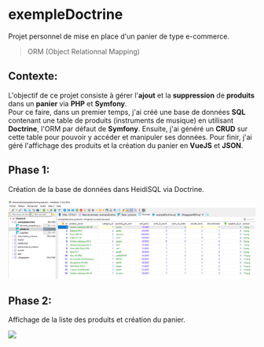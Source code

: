 # exempleDoctrine
Projet personnel de mise en place d'un panier de type e-commerce.  
> ORM (Object Relationnal Mapping)

## __Contexte:__  
L'objectif de ce projet consiste à gérer l'__ajout__ et la __suppression__ de __produits__ dans un __panier__ via __PHP__ et __Symfony__.  
Pour ce faire, dans un  premier temps, j'ai créé une base de données __SQL__ contenant une table de produits (instruments de musique) 
en utilisant __Doctrine__, l'ORM par défaut de __Symfony__. Ensuite, j'ai généré un __CRUD__ sur cette table pour pouvoir y accéder et manipuler ses données. Pour finir, j'ai géré l'affichage des produits  et la création du panier en __VueJS__ et __JSON__.

## __Phase 1:__  
Création de la base de données dans HeidiSQL via Doctrine.

<img src="/database/database.png" />

## __Phase 2:__
Affichage de la liste des produits et création du panier.

<img src="cart.gif" />
